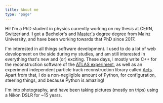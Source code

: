 ```yaml
---
title: About me
type: "page"
---
```


Hi! I'm a PhD student in physics currently working on my thesis at CERN,
Switzerland. I got a Bachelor's and
[Master's](https://cds.cern.ch/record/2276657) degree degree from Mainz
University, and have been working towards that PhD since 2017.

I'm interested in all things software development. I used to do a lot of web
development on the side during my studies, and am still interested in
everything that's new and (or) exciting. These days, I mostly write C++ for the
reconstruction software of the [ATLAS experiment](https://atlas.cern), as well
as an experiment independent particle track reconstruction library called
[Acts](https://cern.ch/acts). Apart from that, I do a non-negligible amount of
Python, for configuration, steering things, and because Python is amazing!

I'm into photography, and have been taking pictures (mostly on trips) using a
Nikon DSLR for ~15 years.
